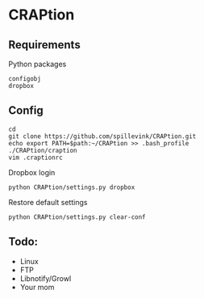 CRAPtion
========

Requirements
------------
Python packages
```
configobj
dropbox
```
Config
------
```
cd
git clone https://github.com/spillevink/CRAPtion.git
echo export PATH=$path:~/CRAPtion >> .bash_profile
./CRAPtion/craption
vim .craptionrc
```
Dropbox login
```
python CRAPtion/settings.py dropbox
```
Restore default settings
```
python CRAPtion/settings.py clear-conf
```
Todo:
-----
 * Linux
 * FTP
 * Libnotify/Growl
 * Your mom
